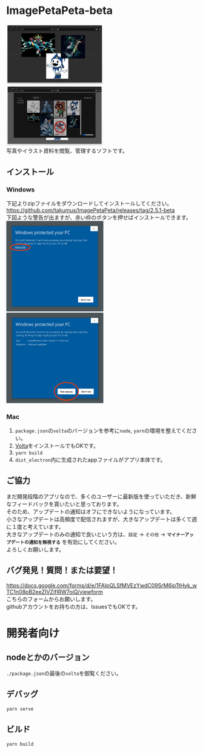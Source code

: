 # ImagePetaPeta-beta
<img src="./README/app01.png" width="256px"><img src="./README/app02.png" width="256px">  
写真やイラスト資料を閲覧、管理するソフトです。
## インストール
### Windows
下記よりzipファイルをダウンロードしてインストールしてください。  
<https://github.com/takumus/ImagePetaPeta/releases/tag/2.5.1-beta>  
下図ような警告が出ますが、赤い枠のボタンを押せばインストールできます。  
<img src="./README/install01.png" width="256px">
<img src="./README/install02.png" width="256px">
### Mac
1. `package.json`の`volta`のバージョンを参考に`node`, `yarn`の環境を整えてください。  
1. [Volta](https://docs.volta.sh/guide/getting-started)をインストールでもOKです。  
2. `yarn build`  
3. `dist_electron`内に生成されたappファイルがアプリ本体です。
## ご協力
まだ開発段階のアプリなので、多くのユーザーに最新版を使っていただき、新鮮なフィードバックを貰いたいと思っております。  
そのため、アップデートの通知はオフにできないようになっています。  
小さなアップデートは高頻度で配信されますが、大きなアップデートは多くて週に１度と考えています。  
大きなアップデートのみの通知で良いという方は、`設定` → `その他` → **`マイナーアップデートの通知を無視する`** を有効にしてください。  
よろしくお願いします。
## バグ発見！質問！または要望！
<https://docs.google.com/forms/d/e/1FAIpQLSfMVEzYwdC09SrM6ipTtHyk_wTC1n08pB2eeZIVZifIRW7ojQ/viewform>  
こちらのフォームからお願いします。  
githubアカウントをお持ちの方は、IssuesでもOKです。
# 開発者向け
## nodeとかのバージョン
`./package.json`の最後の`volta`を御覧ください。
## デバッグ
```
yarn serve
```

## ビルド
```
yarn build
```
